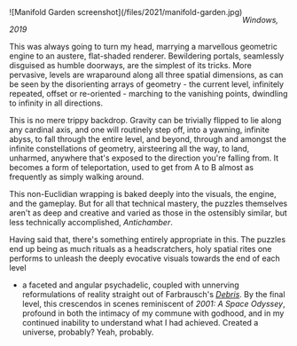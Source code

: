 <!--
.. title: Manifold Garden
.. slug: manifold-garden
.. date: 2021-10-04 22:16:08 UTC-05:00
.. tags: media,game,completed
.. type: text
-->

<span style="float: left">
![Manifold Garden screenshot](/files/2021/manifold-garden.jpg)
</span>

*Windows, 2019*

This was always going to turn my head, marrying a marvellous geometric engine
to an austere, flat-shaded renderer. Bewildering portals, seamlessly disguised
as humble doorways, are the simplest of its tricks. More pervasive, levels are
wraparound along all three spatial dimensions, as can be seen by the
disorienting arrays of geometry - the current level, infinitely repeated,
offset or re-oriented - marching to the vanishing points, dwindling to infinity
in all directions.

This is no mere trippy backdrop. Gravity can be trivially flipped to lie along
any cardinal axis, and one will routinely step off, into a yawning, infinite
abyss, to fall through the entire level, and beyond, through and amongst the
infinite constellations of geometry, airsteering all the way, to land,
unharmed, anywhere that's exposed to the direction you're falling from. It
becomes a form of teleportation, used to get from A to B almost as frequently
as simply walking around.

This non-Euclidian wrapping is baked deeply into the visuals, the engine, and
the gameplay. But for all that technical mastery, the puzzles themselves aren't
as deep and creative and varied as those in the ostensibly similar, but
less technically accomplished, *Antichamber*.

Having said that, there's something entirely appropriate in this. The puzzles
end up being as much rituals as a headscratchers, holy spatial rites one
performs to unleash the deeply evocative visuals towards the end of each level
- a faceted and angular psychadelic, coupled with unnerving reformulations of
reality straight out of Farbrausch's
*[Debris](https://www.youtube.com/watch?v=wqu_IpkOYBg)*. By the final level,
this crescendos in scenes reminiscent of *2001: A Space Odyssey*, profound in
both the intimacy of my commune with godhood, and in my continued inability to
understand what I had achieved. Created a universe, probably? Yeah, probably.
